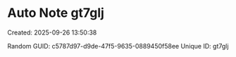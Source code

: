 ﻿# Auto Note gt7glj
Created: 2025-09-26 13:50:38

Random GUID: c5787d97-d9de-47f5-9635-0889450f58ee
Unique ID: gt7glj
